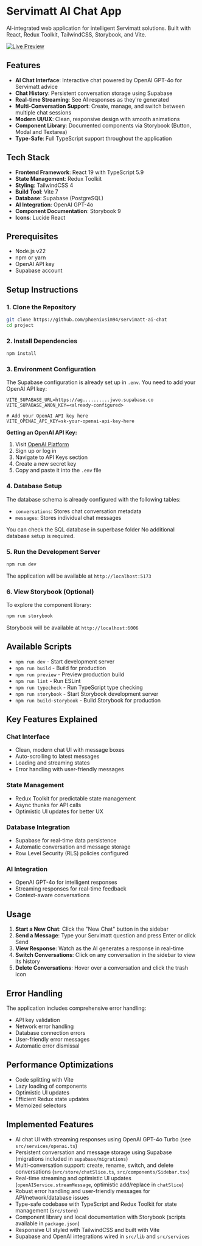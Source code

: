# Servimatt AI Chat App

AI-integrated web application for intelligent Servimatt solutions. Built with React, Redux Toolkit, TailwindCSS, Storybook, and Vite.

[![Live Preview](https://img.shields.io/badge/Live%20Preview-Open-blue?style=flat&logo=vercel)](https://servimatt-ai-chat-app.vercel.app/)

## Features

- **AI Chat Interface**: Interactive chat powered by OpenAI GPT-4o for Servimatt advice
- **Chat History**: Persistent conversation storage using Supabase
- **Real-time Streaming**: See AI responses as they're generated
- **Multi-Conversation Support**: Create, manage, and switch between multiple chat sessions
- **Modern UI/UX**: Clean, responsive design with smooth animations
- **Component Library**: Documented components via Storybook (Button, Modal and Textarea)
- **Type-Safe**: Full TypeScript support throughout the application

## Tech Stack

- **Frontend Framework**: React 19 with TypeScript 5.9
- **State Management**: Redux Toolkit
- **Styling**: TailwindCSS 4
- **Build Tool**: Vite 7
- **Database**: Supabase (PostgreSQL)
- **AI Integration**: OpenAI GPT-4o
- **Component Documentation**: Storybook 9
- **Icons**: Lucide React

## Prerequisites

- Node.js v22
- npm or yarn
- OpenAI API key
- Supabase account

## Setup Instructions

### 1. Clone the Repository

```bash
git clone https://github.com/phoenixsim94/servimatt-ai-chat
cd project
```

### 2. Install Dependencies

```bash
npm install
```

### 3. Environment Configuration

The Supabase configuration is already set up in `.env`. You need to add your OpenAI API key:

```env
VITE_SUPABASE_URL=https://ag..........jwvo.supabase.co
VITE_SUPABASE_ANON_KEY=<already-configured>

# Add your OpenAI API key here
VITE_OPENAI_API_KEY=sk-your-openai-api-key-here
```

**Getting an OpenAI API Key:**
1. Visit [OpenAI Platform](https://platform.openai.com/)
2. Sign up or log in
3. Navigate to API Keys section
4. Create a new secret key
5. Copy and paste it into the `.env` file

### 4. Database Setup

The database schema is already configured with the following tables:
- `conversations`: Stores chat conversation metadata
- `messages`: Stores individual chat messages

You can check the SQL database in superbase folder
No additional database setup is required.

### 5. Run the Development Server

```bash
npm run dev
```

The application will be available at `http://localhost:5173`

### 6. View Storybook (Optional)

To explore the component library:

```bash
npm run storybook
```

Storybook will be available at `http://localhost:6006`

## Available Scripts

- `npm run dev` - Start development server
- `npm run build` - Build for production
- `npm run preview` - Preview production build
- `npm run lint` - Run ESLint
- `npm run typecheck` - Run TypeScript type checking
- `npm run storybook` - Start Storybook development server
- `npm run build-storybook` - Build Storybook for production

## Key Features Explained

### Chat Interface
- Clean, modern chat UI with message boxes
- Auto-scrolling to latest messages
- Loading and streaming states
- Error handling with user-friendly messages

### State Management
- Redux Toolkit for predictable state management
- Async thunks for API calls
- Optimistic UI updates for better UX

### Database Integration
- Supabase for real-time data persistence
- Automatic conversation and message storage
- Row Level Security (RLS) policies configured

### AI Integration
- OpenAI GPT-4o for intelligent responses
- Streaming responses for real-time feedback
- Context-aware conversations

## Usage

1. **Start a New Chat**: Click the "New Chat" button in the sidebar
2. **Send a Message**: Type your Servimatt question and press Enter or click Send
3. **View Response**: Watch as the AI generates a response in real-time
4. **Switch Conversations**: Click on any conversation in the sidebar to view its history
5. **Delete Conversations**: Hover over a conversation and click the trash icon

## Error Handling

The application includes comprehensive error handling:
- API key validation
- Network error handling
- Database connection errors
- User-friendly error messages
- Automatic error dismissal

## Performance Optimizations

- Code splitting with Vite
- Lazy loading of components
- Optimistic UI updates
- Efficient Redux state updates
- Memoized selectors
## Implemented Features

- AI chat UI with streaming responses using OpenAI GPT-4o Turbo (see `src/services/openai.ts`)
- Persistent conversation and message storage using Supabase (migrations included in `supabase/migrations`)
- Multi-conversation support: create, rename, switch, and delete conversations (`src/store/chatSlice.ts`, `src/components/Sidebar.tsx`)
- Real-time streaming and optimistic UI updates (`openAIService.streamMessage`, optimistic add/replace in `chatSlice`)
- Robust error handling and user-friendly messages for API/network/database issues
- Type-safe codebase with TypeScript and Redux Toolkit for state management (`src/store`)
- Component library and local documentation with Storybook (scripts available in `package.json`)
- Responsive UI styled with TailwindCSS and built with Vite
- Supabase and OpenAI integrations wired in `src/lib` and `src/services`